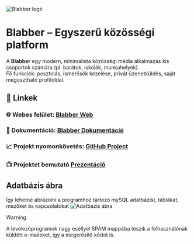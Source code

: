 ![Blabber logó](https://balgalazs.moriczcloud.hu/blabber_logo_base_bicolor.png)
# Blabber – Egyszerű közösségi platform

A **Blabber** egy modern, minimalista közösségi média alkalmazás kis csoportok számára (pl. barátok, iskolák, munkahelyek).  
Fő funkciók: posztolás, ismerősök kezelése, privát üzenetküldés, saját megosztható profiloldal.

## 🔗 Linkek
### 🌐 Webes felület: [Blabber Web](https://kovacscsabi.moriczcloud.hu/blabber/)


### 📄 Dokumentáció: [Blabber Dokumentáció](http://balgalazs.moriczcloud.hu/docs/blabber)


### 📈 Projekt nyomonkövetés: [GitHub Project](https://github.com/users/Bingobalazs/projects/1/views/1)


### 📺 Projektet bemutató [Prezentáció](https://docs.google.com/presentation/d/17ffRCkn21zYOjnDLvpyTitU3kk8nWF6hCCFe-RtMBmw/edit?usp=sharing)



## Adatbázis ábra
Így lehetne ábrázolni a programhoz tartozó mySQL adatbázist, táblákat, mezőket és kapcsolatokat
![Adatbázis ábra](https://balgalazs.moriczcloud.hu/docs/blabber/adatbazis.svg)


> [!WARNING]
> A levelezőprogramok nagy eséllyel SPAM mappába teszik a felhasználónak küldött e-maileket, így a megerősítő kódot is.


<!--

> [!NOTE]
> [!TIP]
> [!IMPORTANT]
> [!WARNING]
> [!CAUTION]

-->
